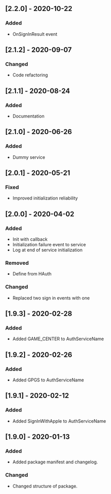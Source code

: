 ## [2.2.0] - 2020-10-22
### Added
- OnSignInResult event

## [2.1.2] - 2020-09-07
### Changed
- Code refactoring

## [2.1.1] - 2020-08-24
### Added
- Documentation

## [2.1.0] - 2020-06-26
### Added
- Dummy service

## [2.0.1] - 2020-05-21
### Fixed
- Improved initialization reliability

## [2.0.0] - 2020-04-02
### Added
- Init with callback
- Initialization failure event to service
- Log at end of service initialization

### Removed
- Define from HAuth

### Changed
- Replaced two sign in events with one

## [1.9.3] - 2020-02-28
### Added
- Added GAME_CENTER to AuthServiceName

## [1.9.2] - 2020-02-26
### Added
- Added GPGS to AuthServiceName

## [1.9.1] - 2020-02-12
### Added
- Added SignInWithApple to AuthServiceName

## [1.9.0] - 2020-01-13
### Added
- Added package manifest and changelog.

### Changed
- Changed structure of package.